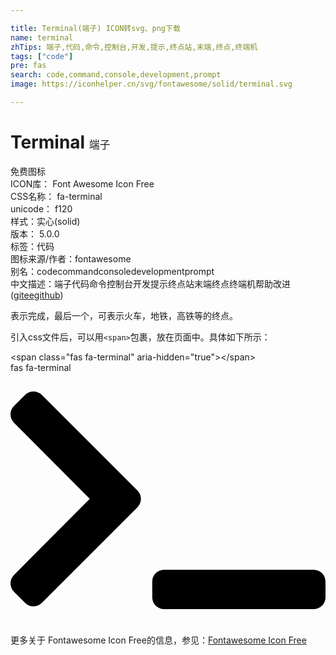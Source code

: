 ```yaml
---

title: Terminal(端子) ICON转svg、png下载
name: terminal
zhTips: 端子,代码,命令,控制台,开发,提示,终点站,末端,终点,终端机
tags: ["code"]
pre: fas
search: code,command,console,development,prompt
image: https://iconhelper.cn/svg/fontawesome/solid/terminal.svg

---
```


# Terminal  <small style="font-size: 60%;font-weight: 100">端子</small>


<div class="detail-page">
<p>
<span><span class="badge-success badge">免费图标</span> </span>
<br/>
<span>
ICON库：
<span class="badge-secondary badge">Font Awesome Icon Free</span> 
</span>
<br/>
<span>
CSS名称：
<span class="badge-secondary badge">fa-terminal</span> 
</span>
<br/>
<span>
unicode：
<span class="badge-secondary badge">f120</span> 
<copy-btn content='f120' btn-title=""></copy-btn>
<copy-btn :content='String.fromCodePoint(parseInt("f120", 16))' btn-title="复制U"></copy-btn>
</span><br/><span>样式：<span class="badge-light badge">实心(solid)</span></span>
<br/>
<span>
版本：
<span class="badge-secondary badge">5.0.0</span> 
</span><br/><span>标签：<span class="badge-light badge"><router-link to="/tags/code.html">代码</router-link></span></span>
<br/>
<span>图标来源/作者：<span class="badge-light badge">fontawesome</span></span> 
<br/>
<span>别名：<span class="badge-light badge">code</span><span class="badge-light badge">command</span><span class="badge-light badge">console</span><span class="badge-light badge">development</span><span class="badge-light badge">prompt</span></span><br/><span class="zh-detail">中文描述：<span class="badge-primary badge">端子</span><span class="badge-primary badge">代码</span><span class="badge-primary badge">命令</span><span class="badge-primary badge">控制台</span><span class="badge-primary badge">开发</span><span class="badge-primary badge">提示</span><span class="badge-primary badge">终点站</span><span class="badge-primary badge">末端</span><span class="badge-primary badge">终点</span><span class="badge-primary badge">终端机</span><span class="help-link"><span>帮助改进</span>(<a href="https://gitee.com/liuwave/icon-helper/edit/master/json/fontawesome/solid/terminal.json" target="_blank" rel="noopener noreferrer">gitee</a><a href="https://github.com/liuwave/icon-helper/edit/master/json/fontawesome/solid/terminal.json" target="_blank" rel="noopener noreferrer">github</a></span>)</span><br/>
</p>
</div><div class="description description alert alert-light">表示完成，最后一个，可表示火车，地铁，高铁等的终点。</div>
<div class="alert alert-dark">
  <i class="fas fa-terminal fa-xs"></i>
  <i class="fas fa-terminal fa-sm"></i>
  <i class="fas fa-terminal fa-lg"></i>
  <i class="fas fa-terminal fa-2x"></i>
  <i class="fas fa-terminal fa-3x"></i>
  <i class="fas fa-terminal fa-5x"></i>
  <i class="fas fa-terminal fa-7x"></i>
</div>
<div>
  <p>引入css文件后，可以用<code>&lt;span&gt;</code>包裹，放在页面中。具体如下所示：    
  </p>
  <div class="alert alert-primary" style="font-size: 14px">
    &lt;span class="fas fa-terminal" aria-hidden="true"&gt;&lt;/span&gt;
    <copy-btn content='<span class="fas fa-terminal" aria-hidden="true"></span>'></copy-btn>
  </div>
  <div class="alert alert-secondary">
    <i class="fas fa-terminal"
    style="font-size: 24px"
    aria-hidden="true"></i> fas fa-terminal
    <copy-btn content="fas fa-terminal" btn-title="复制图标名称"></copy-btn>
  </div>
</div>
<div id="svg" class="svg-wrap">
<svg xmlns="http://www.w3.org/2000/svg" viewBox="0 0 640 512"><path d="M257.981 272.971L63.638 467.314c-9.373 9.373-24.569 9.373-33.941 0L7.029 444.647c-9.357-9.357-9.375-24.522-.04-33.901L161.011 256 6.99 101.255c-9.335-9.379-9.317-24.544.04-33.901l22.667-22.667c9.373-9.373 24.569-9.373 33.941 0L257.981 239.03c9.373 9.372 9.373 24.568 0 33.941zM640 456v-32c0-13.255-10.745-24-24-24H312c-13.255 0-24 10.745-24 24v32c0 13.255 10.745 24 24 24h304c13.255 0 24-10.745 24-24z"/></svg>
</div>
<detail full-name='fa-terminal'></detail>

<Vssue title="关于“Terminal”的评论" />
    
<div><p>更多关于  Fontawesome Icon Free的信息，参见：<a target="_blank" href="https://iconhelper.cn/fontawesome.html">Fontawesome Icon Free</a>
</p></div>
